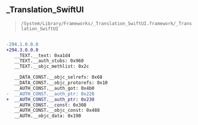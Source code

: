 ## _Translation_SwiftUI

> `/System/Library/Frameworks/_Translation_SwiftUI.framework/_Translation_SwiftUI`

```diff

-294.1.0.0.0
+294.3.0.0.0
   __TEXT.__text: 0xa1d4
   __TEXT.__auth_stubs: 0x960
   __TEXT.__objc_methlist: 0x2c

   __DATA_CONST.__objc_selrefs: 0x68
   __DATA_CONST.__objc_protorefs: 0x10
   __AUTH_CONST.__auth_got: 0x4b0
-  __AUTH_CONST.__auth_ptr: 0x228
+  __AUTH_CONST.__auth_ptr: 0x230
   __AUTH_CONST.__const: 0x308
   __AUTH_CONST.__objc_const: 0x488
   __AUTH.__objc_data: 0x190

```
